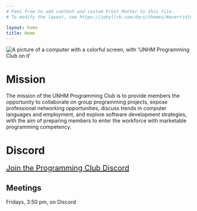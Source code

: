 ```yaml
---
# Feel free to add content and custom Front Matter to this file.
# To modify the layout, see https://jekyllrb.com/docs/themes/#overriding-theme-defaults

layout: home
title: Home
---
```


![A picture of a computer with a colorful screen, with 'UNHM Programming Club on it']({{site.baseurl}}/assets/images/logo-temporary.png "A picture of a computer with a colorful screen, with 'UNHM Programming Club on it'")

# Mission

The mission of the UNHM Programming Club is to provide members the opportunity to collaborate on group programming projects, expose professional networking opportunities, discuss trends in computer languages and employment, and explore software development strategies, with the aim of preparing members to enter the workforce with marketable programming competency.

# Discord

<span style="font-size:20px;">[Join the Programming Club Discord](https://discord.gg/k7EQKqUQXH)</span>

## Meetings

Fridays, 3:50 pm, on Discord